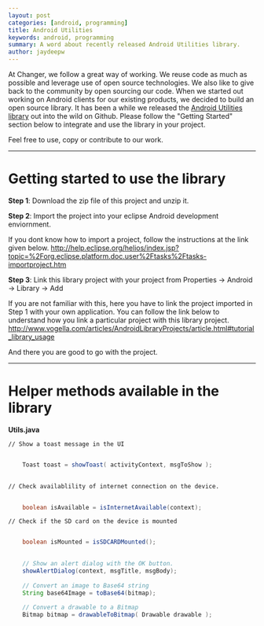 ```yaml
---
layout: post
categories: [android, programming]
title: Android Utilities
keywords: android, programming
summary: A word about recently released Android Utilities library.
author: jaydeepw
---
```


At Changer, we follow a great way of working. We reuse code as much as possible and leverage use of open source technologies. We also like to give back to the community by open sourcing our code. When we started out working on Android clients for our existing products, we decided to build an open source library. It has been a while we released the [Android Utilities library](https://github.com/jaydeepw/android-utils) out into the wild on Github. Please follow the "Getting Started" section below to integrate and use the library in your project.

Feel free to use, copy or contribute to our work.

----

Getting started to use the library
=============

**Step 1**: Download the zip file of this project and unzip it.

**Step 2**: Import the project into your eclipse Android development enviornment. 

If you dont know how to import a project, follow the instructions at the link given below.
http://help.eclipse.org/helios/index.jsp?topic=%2Forg.eclipse.platform.doc.user%2Ftasks%2Ftasks-importproject.htm

**Step 3**: Link this library project with your project from Properties -> Android -> Library -> Add

If you are not familiar with this, here you have to link the project imported in Step 1 with your own application.
You can follow the link below to understand how you link a particular project with this library project.
http://www.vogella.com/articles/AndroidLibraryProjects/article.html#tutorial_library_usage

And there you are good to go with the project.

----

Helper methods available in the library
=============

**Utils.java**

    // Show a toast message in the UI
```java

    Toast toast = showToast( activityContext, msgToShow );
    
```

    // Check availablility of internet connection on the device.
```java
  
    boolean isAvailable = isInternetAvailable(context);
```

    // Check if the SD card on the device is mounted
```java

    boolean isMounted = isSDCARDMounted();
```

```java
    
    // Show an alert dialog with the OK button.
    showAlertDialog(context, msgTitle, msgBody);
    
    // Convert an image to Base64 string
    String base64Image = toBase64(bitmap);
    
    // Convert a drawable to a Bitmap
    Bitmap bitmap = drawableToBitmap( Drawable drawable );
    
    
    
    
  
```